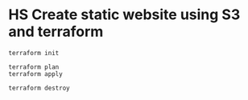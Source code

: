 # HS Create static website using S3 and terraform

```
terraform init
```


```
terraform plan
terraform apply
```


```
terraform destroy
```